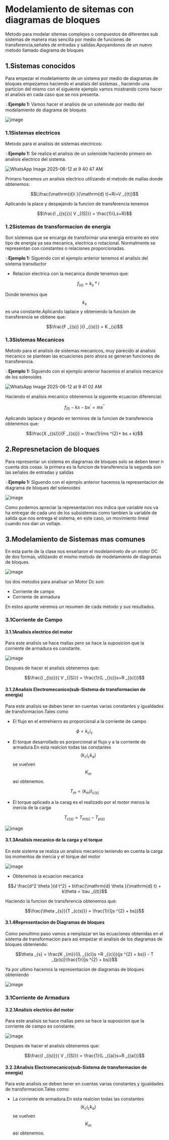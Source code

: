 # Modelamiento de sitemas con diagramas de bloques 

Metodo para modelar sitemas complejos o compuestos de diferentes sub sistemas de manera mas sencilla por medio de funciones de transferencia,señales de entradas y salidas.Apoyandonos de un nuevo metodo llamado diagrama de bloques 

## 1.Sistemas conocidos 

Para  empezar el modelamiento de un sistema por medio de diagramas de bloques empezamos haciendo el analisis del sistemas , haciendo una particion del mismo con el siguiente ejemplo vamos mostrando como hacer el analisis en cada caso que se nos presenta.

💡**Ejemplo 1:** Vamos hacer el analisis de un soleniode por medio del modelamiento de diagrama de bloques

![image](https://github.com/user-attachments/assets/71628b30-3782-4749-9208-864e3e6f1a4e)


### 1.1Sistemas electricos

Metodo para el analisis de sistemas electricos:

💡**Ejemplo 1:** Se realiza el analisis de un solenoide haciendo primero en analisis electrico del sistema.

![WhatsApp Image 2025-06-12 at 9 40 47 AM](https://github.com/user-attachments/assets/ffc4dfe7-dd0b-4e4a-9bcf-a3177dd17156)

Primero hacemos un analisis electrico utilizando el metodo de mallas donde obtenemos:

$$L\frac{\mathrm{d}i }{\mathrm{d} t}+Ri=V _{(t)}$$

Aplicando la place y despejando la funcion de transferencia tenemos 

$$\frac{I _{(s)}}{ V _{(S)}} = \frac{1}{Ls+R}$$

### 1.2Sistemas de transformacion de energia

Son sistemas que se encarga de transformar una energia entrante en otro tipo de energia ya sea mecanica, electrica o rotacional. Normalmente se representan con constantes o relaciones proporcionadas.

💡**Ejemplo 1:** Siguendo con el ejemplo anterior tenemos el analisis del sistema transductor 

* Relacion electrica con la mecanica donde tenemos que:

  $$f _{(s)} = k _{s} * i$$

Donde tenemos que $$k _{s}$$ es una constante.Aplicando laplace y obteniendo la funcion de transferencia se obtiene que:

$$\frac{F _{(s)} }{I _{(s)}} = K _{s}$$

### 1.3Sistemas Mecanicos 

Metodo para el analisis de sistemas mecanicos, muy parecido al analisis mecanico se plantean las ecuaciones pero ahora se generan funciones de transferencia.

💡**Ejemplo 1:** Siguendo con el ejemplo anterior hacemos el analisis mecanico de los solenoides 

![WhatsApp Image 2025-06-12 at 9 41 02 AM](https://github.com/user-attachments/assets/44391c5f-444e-4df4-836a-6a654a060473)

Haciendo el analisis mecanico obtenemos la siguiente ecuacion diferencial:

$$f _{(t)} - kx-bx^{'}= mx^{''}$$

Aplicando laplace y dejando en terminos de la funcion de transferencia obtenemos que:

$$\frac{X _{(s)}}{F _{(s)}} = \frac{1}{ms ^{2}+ bs + k}$$

##  2.Represnetacion de bloques 

Para representar un sistema en diagramas de bloques solo se deben tener n cuenta dos cosas. la primera es la funcion de transferencia la segunda son las señales de entradas y salidas 

💡**Ejemplo 1:** Siguendo con el ejemplo anterior hacemos la representacion de diagrama de bloques del solenoides 

![image](https://github.com/user-attachments/assets/98524473-8481-4955-906b-9f20fcfd464d)

Como podemos apreciar la representacion nos indica que variable nos va ha entregar de cada uno de los subsistemas  como tambien la variable de salida que nos entrega el sistema, en este caso, un movimiento lineal cuando nos dan un voltaje.

## 3.Modelamiento de Sistemas mas comunes 

En esta parte de la clase nos enseñaron el modelamineto de un motor DC de dos formas, utilizando el mismo metodo de modelamiento de diagramas de bloques.

![image](https://github.com/user-attachments/assets/9b5ce080-2660-44d3-9cb0-1b8931b1114b)

los dos metodos para analisar un Motor Dc son:

* Corriente de campo
* Corriente de armadura

En estos apunte veremos un resumen de cada metodo y sus resultados.

### 3.1Corriente de Campo

#### 3.1.1Analisis electrico del motor 

Para este analisis se hace mallas pero se hace la suposicion que la corriente de armadura es constante.

![image](https://github.com/user-attachments/assets/fe398716-ce0e-4ccd-a950-377f012f4cd1)

Despues de hacer el analisis obtenemos que:

$$\frac{I _{(s)}}{ V _{(S)}} = \frac{1}{L _{(c)}s+R _{(c)}}$$


#### 3.1.2Analisis Electromecanico(sub-Sistema de transformacion de energia)

Para este analisis se deben tener en cuentas varias constantes y igualdades de transformacion.Tales como 

* El flujo en el entrehierro es proporcional a la corriente de campo
  
$$\phi = k _{c} i _{c}$$

* El torque desarrollado es porporcional al flujo y a la corriente de armadura.En esta realcion todas las constantes $$(k _{c} i _{c} k _{a})$$ se vuelven $$K _{m}$$ asi obtenemos.

$$T _{m}= (k _{m}) I _{c (s)}$$
  
* El torque aplicado a la carag es el realizado por el motor menos la inercia de la carga

$$T _{c(s)}= T _{m(s)} - T _{p(s)}$$

![image](https://github.com/user-attachments/assets/b4e3324d-612f-4dbc-82d1-249b03c7ab5b)

#### 3.1.3Analisis mecanico de la carga y el torque 

En este sistema se realiza un analisis mecanico teniendo en cuenta la carga los momentos de inercia y el torque del motor 

![image](https://github.com/user-attachments/assets/c3f6d285-72e1-46a4-a3b5-d3f13909ba0b)

* Obtenemos la ecuacion mecanica

$$J \frac{d^2 \theta  }{d t^2} + b\frac{\mathrm{d} \theta  }{\mathrm{d} t} + k\theta  = \tau _{(t)}$$

Haciendo la funcion de transferencia obtenemos que:

$$\frac{\theta _{s}}{T _{c(s)}} = \frac{1}{(js ^{2} + bs)}$$

#### 3.1.4Representacion de Diagramas de bloques 

Como penultimo paso vamos a remplazar en las ecuaciones obtenidas en el sistema de transformacion para asi empezar el analisis de los diagramas de bloques obteniendo:

$$\theta _{s} = \frac{K _{m}}{(L _{(c)}s +R _{(c)})(js ^{2} + bs)} - T _{p(s)}\frac{1}{(js ^{2} + bs)}$$

Ya por ultimo hacemos la representacion de diagramas de bloques obteniendo 

![image](https://github.com/user-attachments/assets/4923b3b7-6e8c-4129-ab30-9d472321fde1)

### 3.1Corriente de Armadura

#### 3.2.1Analisis electrico del motor 

Para este analisis se hace mallas pero se hace la suposicion que la corriente de campo es constante.

![image](https://github.com/user-attachments/assets/1567eea7-8ba4-4477-bca2-0ae54717ec20)

Despues de hacer el analisis obtenemos que:

$$\frac{I _{(s)}}{ V _{(S)}} = \frac{1}{L _{(a)}s+R _{(a)}}$$


#### 3.2.2Analisis Electromecanico(sub-Sistema de transformacion de energia)

Para este analisis se deben tener en cuentas varias constantes y igualdades de transformacion.Tales como:

* La corriente de armadura.En esta realcion todas las constantes $$(k _{c} i _{c} k _{a})$$ se vuelven $$K _{m}$$ asi obtenemos.
